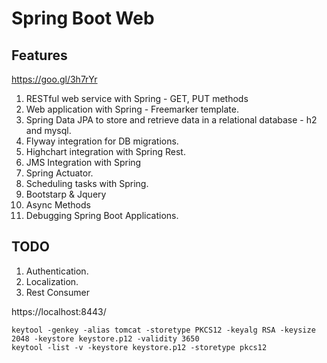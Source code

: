 Spring Boot Web
===============

## Features

https://goo.gl/3h7rYr

1. RESTful web service with Spring -  GET, PUT methods
2. Web application with Spring - Freemarker template.
3. Spring Data JPA to store and retrieve data in a relational database - h2 and mysql.
4. Flyway integration for DB migrations.
5. Highchart integration with Spring Rest.
6. JMS Integration with Spring
7. Spring Actuator.
8. Scheduling tasks with Spring.
9. Bootstarp & Jquery
10. Async Methods
11. Debugging Spring Boot Applications.


## TODO
1. Authentication.
2. Localization.
3. Rest Consumer


https://localhost:8443/

```
keytool -genkey -alias tomcat -storetype PKCS12 -keyalg RSA -keysize 2048 -keystore keystore.p12 -validity 3650
keytool -list -v -keystore keystore.p12 -storetype pkcs12
```
